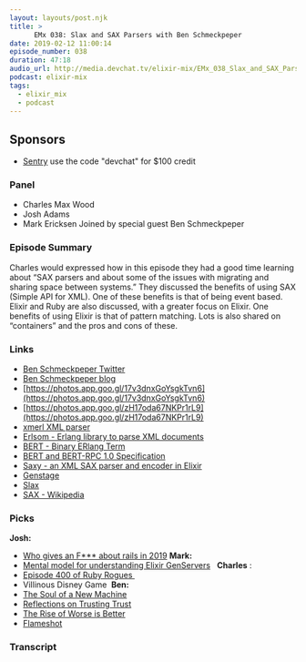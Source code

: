 ```yaml
---
layout: layouts/post.njk
title: >
      EMx 038: Slax and SAX Parsers with Ben Schmeckpeper
date: 2019-02-12 11:00:14
episode_number: 038
duration: 47:18
audio_url: http://media.devchat.tv/elixir-mix/EMx_038_Slax_and_SAX_Parsers_with_Ben_Schmeckpeper.mp3
podcast: elixir-mix
tags: 
  - elixir_mix
  - podcast
---
```


## **Sponsors**

- [Sentry](http://sentry.io)&nbsp;use the code "devchat" for $100 credit

### **Panel**

- Charles Max Wood
- Josh Adams
- Mark Ericksen
Joined by special guest Ben Schmeckpeper
### **Episode Summary**
Charles would expressed how in this episode they had a good time learning about “SAX parsers and about some of the issues with migrating and sharing space between systems.” They discussed the benefits of using SAX (Simple API for XML). One of these benefits is that of being event based. Elixir and Ruby are also discussed, with a greater focus on Elixir. One benefits of using Elixir is that of pattern matching. Lots is also shared on “containers” and the pros and cons of these. 
### **Links**

- [Ben Schmeckpeper Twitter](https://twitter.com/bschmeck/status/703353550408179712)
- [Ben Schmeckpeper blog](http://blog.s10r.com)
- [https://photos.app.goo.gl/17v3dnxGoYsgkTvn6](https://photos.app.goo.gl/17v3dnxGoYsgkTvn6)
- [https://photos.app.goo.gl/zH17oda67NKPr1rL9](https://photos.app.goo.gl/zH17oda67NKPr1rL9)&nbsp;
- [xmerl XML parser](http://erlang.org/doc/apps/xmerl/xmerl_ug.html)&nbsp;
- [Erlsom - Erlang library to parse XML documents](https://github.com/willemdj/erlsom)&nbsp;
- [BERT - Binary ERlang Term](https://github.com/mojombo/bert)&nbsp;
- [BERT and BERT-RPC 1.0 Specification](http://bert-rpc.org/)&nbsp;
- [Saxy - an XML SAX parser and encoder in Elixir](https://github.com/qcam/saxy)&nbsp;
- [Genstage](https://hexdocs.pm/gen_stage/GenStage.html)&nbsp;
- [Slax](http://blog.s10r.com/2018/10/11/announcing-slax.html)
- [SAX - Wikipedia](https://en.wikipedia.org/wiki/Simple_API_for_XML)

### **Picks**
 **Josh:**
- [Who gives an F\*\*\* about rails in 2019](https://naturaily.com/blog/who-gives-f-about-rails)
**Mark:&nbsp;**
- [Mental model for understanding Elixir GenServers](https://www.youtube.com/watch?v=Cpv1fxCV3sI) &nbsp;
**Charles** : 
- [Episode 400 of Ruby Rogues&nbsp;](https://devchat.tv/ruby-rogues/rr-400-celebrating-a-milestone-ruby-rogues-400th-episode/)
- Villinous Disney Game&nbsp;
**Ben:**
- [The Soul of a New Machine](https://www.amazon.com/Soul-New-Machine-Tracy-Kidder/dp/0316491977/ref=sr_1_1?ie=UTF8&qid=1548462018&sr=8-1&linkCode=ll1&tag=devchattv-20&linkId=f06bfe7482dca8bb751ed6d7cc86e2ab&language=en_US)
- [Reflections on Trusting Trust](https://www.archive.ece.cmu.edu/~ganger/712.fall02/papers/p761-thompson.pdf)
- [The Rise of Worse is Better](http://web.mit.edu/6.033/www/papers/Worse_is_Better.pdf)&nbsp;
- [Flameshot](https://github.com/lupoDharkael/flameshot)&nbsp;


### Transcript


